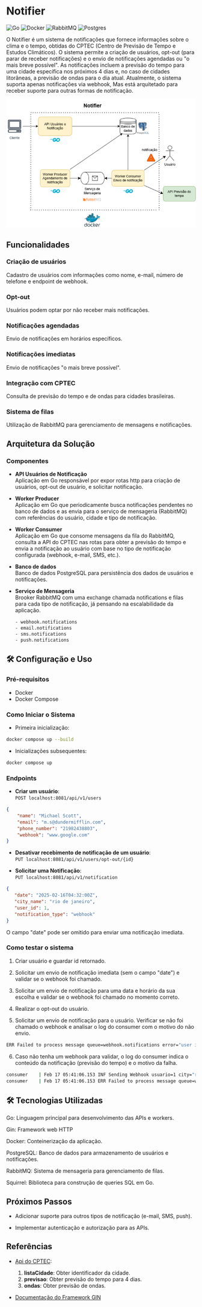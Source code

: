 # Notifier

![Go](https://img.shields.io/badge/go-%2300ADD8.svg?style=for-the-badge&logo=go&logoColor=white)
![Docker](https://img.shields.io/badge/docker-%230db7ed.svg?style=for-the-badge&logo=docker&logoColor=white)
![RabbitMQ](https://img.shields.io/badge/Rabbitmq-FF6600?style=for-the-badge&logo=rabbitmq&logoColor=white)
![Postgres](https://img.shields.io/badge/postgres-%23316192.svg?style=for-the-badge&logo=postgresql&logoColor=white)

O Notifier é um sistema de notificações que fornece informações sobre o clima e o tempo,
obtidas do CPTEC (Centro de Previsão de Tempo e Estudos Climáticos).
O sistema permite a criação de usuários, opt-out (para parar de receber notificações)
e o envio de notificações agendadas ou "o mais breve possível".
As notificações incluem a previsão do tempo para uma cidade específica nos próximos 4 dias e,
no caso de cidades litorâneas, a previsão de ondas para o dia atual.
Atualmente, o sistema suporta apenas notificações via webhook, Mas está arquitetado
para receber suporte para outras formas de notificação.

![img.png](arquitetura_sistema.png)

## Funcionalidades

### Criação de usuários

Cadastro de usuários com informações como nome, e-mail,
número de telefone e endpoint de webhook.

### Opt-out

Usuários podem optar por não receber mais notificações.

### Notificações agendadas

Envio de notificações em horários específicos.

### Notificações imediatas

Envio de notificações "o mais breve possível".

### Integração com CPTEC

Consulta de previsão do tempo e de ondas para cidades brasileiras.

### Sistema de filas

Utilização de RabbitMQ para gerenciamento de mensagens e notificações.

## Arquitetura da Solução

### Componentes

- **API Usuários de Notificação**\
Aplicação em Go responsável por expor rotas http para criação de usuários,
opt-out de usuário, e solicitar notificação.

- **Worker Producer**\
Aplicação em Go que periodicamente busca notificações pendentes no banco de dados
e as envia para o serviço de mensageria (RabbitMQ) com referências do usuário,
cidade e tipo de notificação.

- **Worker Consumer**\
Aplicação em Go que consome mensagens da fila do RabbitMQ,
consulta a API do CPTEC nas rotas para obter a previsão do tempo e envia a notificação
ao usuário com base no tipo de notificação configurada (webhook, e-mail, SMS, etc.).

- **Banco de dados**\
Banco de dados PostgreSQL para persistência dos dados de usuários e notificações.

- **Serviço de Mensageria**\
Brooker RabbitMQ com uma exchange chamada notifications e filas para cada tipo
de notificação, já pensando na escalabilidade da aplicação.

      - webhook.notifications
      - email.notifications
      - sms.notifications
      - push.notifications

## 🛠️ Configuração e Uso

### Pré-requisitos

- Docker
- Docker Compose

### Como Iniciar o Sistema

- Primeira inicialização:

```bash
docker compose up --build
```

- Inicializações subsequentes:

```bash
docker compose up
```

### Endpoints

- **Criar um usuário**:\
`POST localhost:8081/api/v1/users`

```json
{
    "name": "Michael Scott",
    "email": "m.s@dundermifflin.com",
    "phone_number": "21982438803",
    "webhook": "www.google.com"
}
```

- **Desativar recebimento de notificação de um usuário**:\
`PUT localhost:8081/api/v1/users/opt-out/{id}`

- **Solicitar uma Notificação**:\
`PUT localhost:8081/api/v1/notification`

```json
{
   "date": "2025-02-16T04:32:00Z",
   "city_name": "rio de janeiro",
   "user_id": 1,
   "notification_type": "webhook"
}
```
O campo "date" pode ser omitido para enviar uma notificação imediata.

### Como testar o sistema

1. Criar usuário e guardar id retornado.

2. Solicitar um envio de notificação imediata (sem o campo "date") e validar se o webhook foi chamado.

3. Solicitar um envio de notificação para uma data e horário da sua escolha e validar se o webhook foi chamado no momento correto.

4. Realizar o opt-out do usuário.

5. Solicitar um envio de notificação para o usuário. Verificar se não foi chamado o webhook e analisar o log do consumer com o motivo do não envio.
```bash
ERR Failed to process message queue=webhook.notifications error="user is not accepting notifications"
```

6. Caso não tenha um webhook para validar, o log do consumer indica o conteúdo da notificação (previsão do tempo) e o motivo da falha.
```bash
consumer    | Feb 17 05:41:06.153 INF Sending Webhook usuario=1 city="rio de janeiro" content="{"previsão_do_tempo":{"nome":"Rio de Janeiro","uf":"RJ","atualizacao":"2025-02-16","previsao":[{"dia":"2025-02-17","tempo":"pn","maxima":37,"minima":26,"iuv":0},{"dia":"2025-02-18","tempo":"pn","maxima":38,"minima":27,"iuv":0},{"dia":"2025-02-19","tempo":"pn","maxima":33,"minima":25,"iuv":0},{"dia":"2025-02-20","tempo":"pn","maxima":34,"minima":24,"iuv":0}]},"ondas_do_dia":{"nome":"Rio de Janeiro","uf":"RJ","atualizacao":"16-02-2025","manha":{"dia":"16-02-2025 12h Z","agitacao":"Fraco","altura":"1.4","direcao":"E","vento":"6.1","vento_dir":"ENE"},"tarde":{"dia":"16-02-2025 18h Z","agitacao":"Fraco","altura":"1.5","direcao":"ESE","vento":"8.7","vento_dir":"E"},"noite":{"dia":"16-02-2025 21h Z","agitacao":"Fraco","altura":"1.5","direcao":"ESE","vento":"8.9","vento_dir":"ENE"}}}"
consumer    | Feb 17 05:41:06.153 ERR Failed to process message queue=webhook.notifications error="could not request the webhook"
```

## 🛠️ Tecnologias Utilizadas

Go: Linguagem principal para desenvolvimento das APIs e workers.

Gin: Framework web HTTP

Docker: Conteinerização da aplicação.

PostgreSQL: Banco de dados para armazenamento de usuários e notificações.

RabbitMQ: Sistema de mensageria para gerenciamento de filas.

Squirrel: Biblioteca para construção de queries SQL em Go.

## Próximos Passos

- Adicionar suporte para outros tipos de notificação (e-mail, SMS, push).

- Implementar autenticação e autorização para as APIs.

## Referências

- [Api do CPTEC](http://servicos.cptec.inpe.br/XML/):
   1. **listaCidade**: Obter identificador da cidade.
   1. **previsao**: Obter previsão do tempo para 4 dias.
   1. **ondas**: Obter previsão de ondas.

- [Documentação do Framework GIN](https://gin-gonic.com/)

